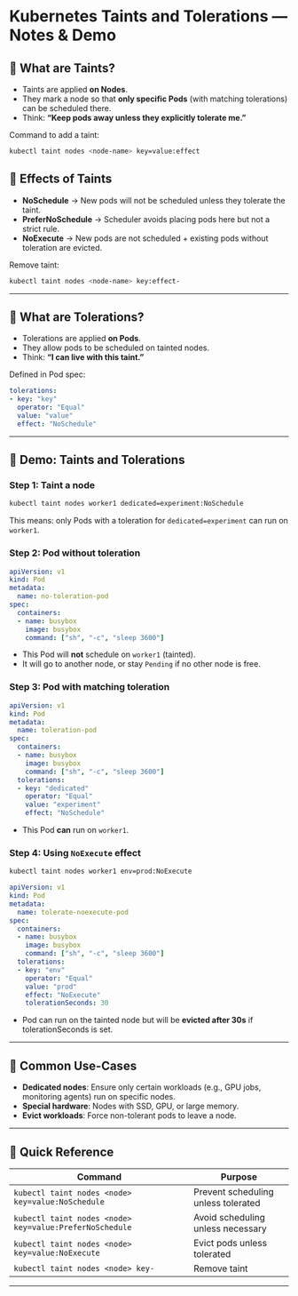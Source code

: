 # Kubernetes Taints and Tolerations — Notes & Demo

## 🔹 What are Taints?
- Taints are applied **on Nodes**.  
- They mark a node so that **only specific Pods** (with matching tolerations) can be scheduled there.  
- Think: **“Keep pods away unless they explicitly tolerate me.”**

Command to add a taint:
```bash
kubectl taint nodes <node-name> key=value:effect
```

## 🔹 Effects of Taints
- **NoSchedule** → New pods will not be scheduled unless they tolerate the taint.  
- **PreferNoSchedule** → Scheduler avoids placing pods here but not a strict rule.  
- **NoExecute** → New pods are not scheduled + existing pods without toleration are evicted.  

Remove taint:
```bash
kubectl taint nodes <node-name> key:effect-
```

---

## 🔹 What are Tolerations?
- Tolerations are applied **on Pods**.  
- They allow pods to be scheduled on tainted nodes.  
- Think: **“I can live with this taint.”**

Defined in Pod spec:
```yaml
tolerations:
- key: "key"
  operator: "Equal"
  value: "value"
  effect: "NoSchedule"
```

---

## 🔹 Demo: Taints and Tolerations

### Step 1: Taint a node
```bash
kubectl taint nodes worker1 dedicated=experiment:NoSchedule
```
This means: only Pods with a toleration for `dedicated=experiment` can run on `worker1`.

### Step 2: Pod **without toleration**
```yaml
apiVersion: v1
kind: Pod
metadata:
  name: no-toleration-pod
spec:
  containers:
  - name: busybox
    image: busybox
    command: ["sh", "-c", "sleep 3600"]
```
- This Pod will **not** schedule on `worker1` (tainted).  
- It will go to another node, or stay `Pending` if no other node is free.

### Step 3: Pod **with matching toleration**
```yaml
apiVersion: v1
kind: Pod
metadata:
  name: toleration-pod
spec:
  containers:
  - name: busybox
    image: busybox
    command: ["sh", "-c", "sleep 3600"]
  tolerations:
  - key: "dedicated"
    operator: "Equal"
    value: "experiment"
    effect: "NoSchedule"
```
- This Pod **can** run on `worker1`.

### Step 4: Using `NoExecute` effect
```bash
kubectl taint nodes worker1 env=prod:NoExecute
```
```yaml
apiVersion: v1
kind: Pod
metadata:
  name: tolerate-noexecute-pod
spec:
  containers:
  - name: busybox
    image: busybox
    command: ["sh", "-c", "sleep 3600"]
  tolerations:
  - key: "env"
    operator: "Equal"
    value: "prod"
    effect: "NoExecute"
    tolerationSeconds: 30
```
- Pod can run on the tainted node but will be **evicted after 30s** if tolerationSeconds is set.

---

## 🔹 Common Use-Cases
- **Dedicated nodes**: Ensure only certain workloads (e.g., GPU jobs, monitoring agents) run on specific nodes.  
- **Special hardware**: Nodes with SSD, GPU, or large memory.  
- **Evict workloads**: Force non-tolerant pods to leave a node.  

---

## 🔹 Quick Reference

| Command | Purpose |
|---------|---------|
| `kubectl taint nodes <node> key=value:NoSchedule` | Prevent scheduling unless tolerated |
| `kubectl taint nodes <node> key=value:PreferNoSchedule` | Avoid scheduling unless necessary |
| `kubectl taint nodes <node> key=value:NoExecute` | Evict pods unless tolerated |
| `kubectl taint nodes <node> key-` | Remove taint |

---
